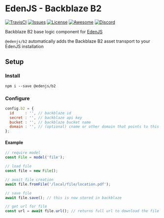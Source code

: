# EdenJS - Backblaze B2
[![TravisCI](https://travis-ci.com/eden-js/b2.svg?branch=master)](https://travis-ci.com/eden-js/b2)
[![Issues](https://img.shields.io/github/issues/eden-js/b2.svg)](https://github.com/eden-js/b2/issues)
[![License](https://img.shields.io/badge/license-MIT-blue.svg)](https://github.com/eden-js/b2)
[![Awesome](https://img.shields.io/badge/awesome-true-green.svg)](https://github.com/eden-js/b2)
[![Discord](https://img.shields.io/discord/583845970433933312.svg)](https://discord.gg/5u3f3up)

Backblaze B2 base logic component for [EdenJS](https://github.com/edenjs-cli)

`@edenjs/b2` automatically adds the Backblaze B2 asset transport to your EdenJS installation

## Setup

### Install

```
npm i --save @edenjs/b2
```

### Configure

```js
config.b2 = {
  id     : '', // backblaze id
  secret : '', // backblaze api key
  bucket : '', // backblaze bucket name
  domain : '', // (optional) cname or other domain that points to this bucket address
};
```

#### Example

```js
// require model
const File = model('file');

// load file
const file = new File();

// await file creation
await file.fromFile('/local/file/location.pdf');

// save file
await file.save(); // this is now stored in backblaze

// get url for file
const url = await file.url(); // returns full url to download the file
```